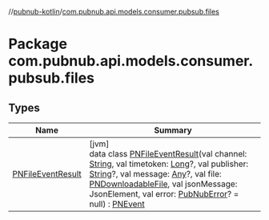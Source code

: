 //[pubnub-kotlin](../../index.md)/[com.pubnub.api.models.consumer.pubsub.files](index.md)

# Package com.pubnub.api.models.consumer.pubsub.files

## Types

| Name | Summary |
|---|---|
| [PNFileEventResult](-p-n-file-event-result/index.md) | [jvm]<br>data class [PNFileEventResult](-p-n-file-event-result/index.md)(val channel: [String](https://kotlinlang.org/api/latest/jvm/stdlib/kotlin/-string/index.html), val timetoken: [Long](https://kotlinlang.org/api/latest/jvm/stdlib/kotlin/-long/index.html)?, val publisher: [String](https://kotlinlang.org/api/latest/jvm/stdlib/kotlin/-string/index.html)?, val message: [Any](https://kotlinlang.org/api/latest/jvm/stdlib/kotlin/-any/index.html)?, val file: [PNDownloadableFile](../com.pubnub.api.models.consumer.files/-p-n-downloadable-file/index.md), val jsonMessage: JsonElement, val error: [PubNubError](../com.pubnub.api/-pub-nub-error/index.md)? = null) : [PNEvent](../com.pubnub.api.models.consumer.pubsub/-p-n-event/index.md) |
